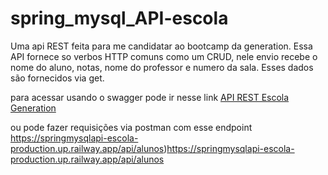 # spring_mysql_API-escola
Uma api REST feita para me candidatar ao bootcamp da generation. Essa API fornece so verbos HTTP comuns como um CRUD, nele envio recebe o nome do aluno, notas, nome do professor e numero da sala. Esses dados são fornecidos via get.

para acessar usando o swagger pode ir nesse link 
<a href="https://springmysqlapi-escola-production.up.railway.app/swagger-ui/index.html">API REST Escola Generation</a>

ou pode fazer requisições via postman com esse endpoint
https://springmysqlapi-escola-production.up.railway.app/api/alunos)https://springmysqlapi-escola-production.up.railway.app/api/alunos
